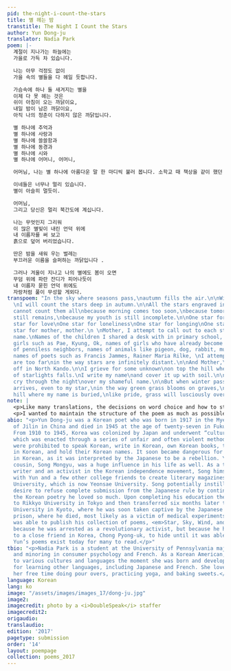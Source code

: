 ```yaml
---
pid: the-night-i-count-the-stars
title: 별 헤는 밤
transtitle: The Night I Count the Stars
author: Yun Dong-ju
translator: Nadia Park
poem: |-
  계절이 지나가는 하늘에는
  가을로 가득 차 있습니다.

  나는 아무 걱정도 없이
  가을 속의 별들을 다 헤일 듯합니다.

  가슴속에 하나 둘 새겨지는 별을
  이제 다 못 헤는 것은
  쉬이 아침이 오는 까닭이요,
  내일 밤이 남은 까닭이요,
  아직 나의 청춘이 다하지 않은 까닭입니다.

  별 하나에 추억과
  별 하나에 사랑과
  별 하나에 쓸쓸함과
  별 하나에 동경과
  별 하나에 시와
  별 하나에 어머니, 어머니,

  어머님, 나는 별 하나에 아름다운 말 한 마디씩 불러 봅니다. 소학교 때 책상을 같이 했던 아이들의 이름과, 패, 경, 옥, 이런 이국 소녀들의 이름과 벌써 아기 어머니 된 계집애들의 이름과, 가난한 이웃 사람들의 이름과, 비둘기, 강아지, 토끼, 노새, 노루, 프랜시스 잼, 라이너 마리아 릴케, 이런 시인의 이름을 불러 봅니다.

  이네들은 너무나 멀리 있습니다.
  별이 아슬히 멀듯이.

  어머님,
  그리고 당신은 멀리 북간도에 계십니다.

  나는 무엇인지 그리워
  이 많은 별빛이 내린 언덕 위에
  내 이름자를 써 보고
  흙으로 덮어 버리었습니다.

  딴은 밤을 새워 우는 벌레는
  부끄러운 이름을 슬퍼하는 까닭입니다 .

  그러나 겨울이 지나고 나의 별에도 봄이 오면
  무덤 위에 파란 잔디가 피어나듯이
  내 이름자 묻힌 언덕 위에도
  자랑처럼 풀이 무성할 게외다.
transpoem: "In the sky where seasons pass,\nautumn fills the air.\n\nWithout any hesitation,
  \nI will count the stars deep in autumn.\n\nAll the stars engraved in my chest,\nI
  cannot count them all\nbecause morning comes too soon,\nbecause tomorrow’s evening
  still remains,\nbecause my youth is still incomplete.\n\nOne star for memory\nOne
  star for love\nOne star for loneliness\nOne star for longing\nOne star for poem\nOne
  star for mother, mother.\n \nMother, I attempt to call out to each star its beautiful
  name.\nNames of the children I shared a desk with in primary school, names of foreign
  girls such as Pae, Kyung, Ok, names of girls who have already become mothers, names
  of penniless neighbors, names of animals like pigeon, dog, rabbit, mule, deer, and
  names of poets such as Francis Jammes, Rainer Maria Rilke, \nI attempt to call them.\n\nThey
  are too far\nin the way stars are infinitely distant.\n\nAnd Mother,\nyou are far
  off in North Kando.\n\nI grieve for some unknown\non top the hill where a fountain
  of starlights falls.\nI write my name\nand cover it up with soil.\n\nAnd the cicadas
  cry through the night\nover my shameful name.\n\nBut when winter passes and spring
  arrives, even to my star,\nin the way green grass blooms on graves,\non top of the
  hill where my name is buried,\nlike pride, grass will lusciously overflow.\n"
note: |
  <p>Like many translations, the decisions on word choice and how to structure the sentences and phrases throughout were incredibly difficult. Inherently, Korean and English have grammar structures that are completely the opposite of one another, which makes forming a literal translation more difficult. In terms of word choice, in some areas I decided to take more liberties, while in others, I stayed true to the original, more so than other translations I had read. There were a few phrases in which I decided to add an extra word because I felt that in order to convey the meanings that are packed into the original word. I had to include “attempt to” or “some unknown,” rather than “call” or “something,” respectively, on their own to bring out the full impact that I received from reading the original and put it in my translation. The second “I attempt to call them” is also an emphasis that does not maintain as much power and impact in the original as in my translation. But to underline the idea that the narrator tries to call upon these stars, he is unable to fully do so because they are so far away. Further, in the original the word “cicada” is not present. Rather, it is a general term for “insect” or “bug,” but the specific insect presents not only some alliteration but also a warmer feeling and allows for a more intense auditory experience.</p>
  <p>I wanted to maintain the structure of the poem as much as possible and not exclude anything major that exists in the original in my translation. The fifth stanza seems more like prose stuck between a series of poems, but upon actually reading it, it flows relatively quickly, so I decided to keep it in the same format but included the “names of…” on a separate line so that it wouldn’t be too much of a mouthful. However, the rest of the poem remains faithful to the original to maintain the same flow and pauses. Throughout the translation, enhancing the myriad of emotions and bringing to life the visuals of each sentence, phrase, or word were the aspects I worked to pay attention to the most.</p>
abio: "<p>Yun Dong-ju was a Korean poet who was born in 1917 in the Myeongdong village
  of Jilin in China and died in 1945 at the age of twenty-seven in Fukuoka, Japan.
  From 1910 to 1945, Korea was colonized by Japan and underwent “cultural cleansing,”
  which was enacted through a series of unfair and often violent methods. Koreans
  were prohibited to speak Korean, write in Korean, own Korean books, teach and learn
  in Korean, and hold their Korean names. It soon became dangerous for Yun to write
  in Korean, as it was interpreted by the Japanese to be a rebellion. Yun’s older
  cousin, Song Mongyu, was a huge influence in his life as well. As a talented prose
  writer and an activist in the Korean independence movement, Song himself worked
  with Yun and a few other college friends to create literary magazines back in Yeonhi
  University, which is now Yeonsae University. Song potentially instilled in Yun the
  desire to refuse complete submission from the Japanese rule by continuing to write
  the Korean poetry he loved so much. Upon completing his education there, he moved
  to Rikkyo University in Tokyo and then transferred six months later to Doshisha
  University in Kyoto, where he was soon taken captive by the Japanese police to Fukushima
  prison, where he died, most likely as a victim of medical experiments. Yun never
  was able to publish his collection of poems, <em>Star, Sky, Wind, and Poetry</em>,
  because he was arrested as a revolutionary activist, but because he had given them
  to a close friend in Korea, Chong Pyong-uk, to hide until it was able to be published,
  Yun’s poems exist today for many to read.</p>"
tbio: "<p>Nadia Park is a student at the University of Pennsylvania majoring in communications
  and minoring in consumer psychology and French. As a Korean American, she was exposed
  to various cultures and languages the moment she was born and developed a passion
  for learning other languages, including Japanese and French. She loves to spend
  her free time doing pour overs, practicing yoga, and baking sweets.</p>"
language: Korean
lang: ko
image: "/assets/images/images_17/dong-ju.jpg"
image2:
imagecredit: photo by a <i>DoubleSpeak</i> staffer
imagecredit2:
origaudio:
translaudio:
edition: '2017'
pagetype: submission
order: '14'
layout: poempage
collection: poems_2017
---
```

